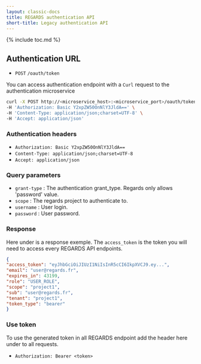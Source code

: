 ```yaml
---
layout: classic-docs
title: REGARDS authentication API
short-title: Legacy authentication API
---
```


{% include toc.md %}

## Authentication URL

* `POST` `/oauth/token`

You can access authentication endpoint with a `Curl` request to the authentication microservice
```bash
curl -X POST http://<microservice_host>:<microservice_port>/oauth/token?grant_type=password&scope=<project>&username=<login>&password=<password> \ 
-H 'Authorization: Basic Y2xpZW50OnNlY3JldA==' \ 
-H 'Content-Type: application/json;charset=UTF-8' \ 
-H 'Accept: application/json'
```

### Authentication headers

* `Authorization: Basic Y2xpZW50OnNlY3JldA==`
* `Content-Type: application/json;charset=UTF-8`
* `Accept: application/json`

### Query parameters

* `grant-type` : The authentication grant_type. Regards only allows 'password' value.
* `scope` : The regards project to authenticate to.
* `username` : User login.
* `password` : User password.


### Response

Here under is a response exemple. The `access_token` is the token you will need to access every REGARDS API endpoints.

```json
{
"access_token": "eyJhbGciOiJIUzI1NiIsInR5cCI6IkpXVCJ9.ey...",
"email": "user@regards.fr",
"expires_in": 43199,
"role": "USER_ROLE",
"scope": "project1",
"sub": "user@regards.fr",
"tenant": "project1",
"token_type": "bearer"
}
```

### Use token

To use the generated token in all REGARDS endpoint add the header here under to all requests.

* `Authorization: Bearer <token>`


